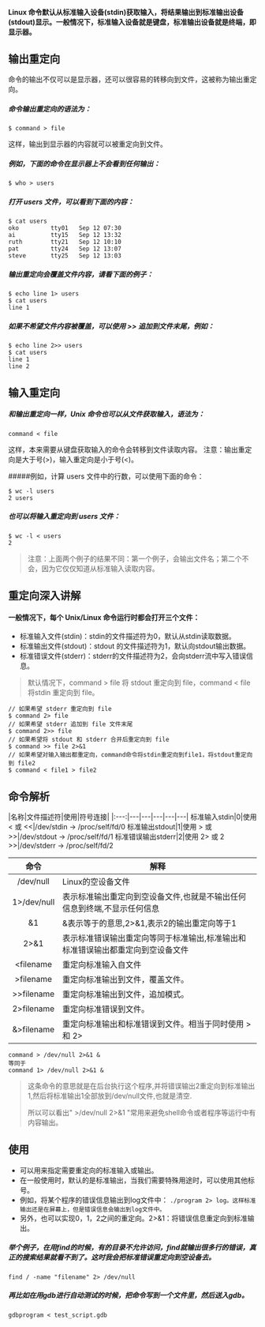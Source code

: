 #### Linux 命令默认从标准输入设备(stdin)获取输入，将结果输出到标准输出设备(stdout)显示。一般情况下，标准输入设备就是键盘，标准输出设备就是终端，即显示器。

## 输出重定向

命令的输出不仅可以是显示器，还可以很容易的转移向到文件，这被称为输出重定向。

##### 命令输出重定向的语法为：
```
$ command > file
```
这样，输出到显示器的内容就可以被重定向到文件。

##### 例如，下面的命令在显示器上不会看到任何输出：
```
$ who > users
```
##### 打开 users 文件，可以看到下面的内容：
```
$ cat users
oko         tty01   Sep 12 07:30
ai          tty15   Sep 12 13:32
ruth        tty21   Sep 12 10:10
pat         tty24   Sep 12 13:07
steve       tty25   Sep 12 13:03
```
##### 输出重定向会覆盖文件内容，请看下面的例子：
```
$ echo line 1> users
$ cat users
line 1
```
##### 如果不希望文件内容被覆盖，可以使用 >> 追加到文件末尾，例如：
```
$ echo line 2>> users
$ cat users
line 1
line 2
```

## 输入重定向
##### 和输出重定向一样，Unix 命令也可以从文件获取输入，语法为：
```
command < file
```
这样，本来需要从键盘获取输入的命令会转移到文件读取内容。
注意：输出重定向是大于号(>)，输入重定向是小于号(<)。

#####例如，计算 users 文件中的行数，可以使用下面的命令：
```
$ wc -l users
2 users
```
##### 也可以将输入重定向到 users 文件：
```
$ wc -l < users
2
```
> 注意：上面两个例子的结果不同：第一个例子，会输出文件名；第二个不会，因为它仅仅知道从标准输入读取内容。


## 重定向深入讲解
#### 一般情况下，每个 Unix/Linux 命令运行时都会打开三个文件：
* 标准输入文件(stdin)：stdin的文件描述符为0，默认从stdin读取数据。
* 标准输出文件(stdout)：stdout 的文件描述符为1，默认向stdout输出数据。
* 标准错误文件(stderr)：stderr的文件描述符为2，会向stderr流中写入错误信息。

> 默认情况下，command > file 将 stdout 重定向到 file，command < file 将stdin 重定向到 file。

```
// 如果希望 stderr 重定向到 file
$ command 2> file
// 如果希望 stderr 追加到 file 文件末尾
$ command 2>> file
// 如果希望将 stdout 和 stderr 合并后重定向到 file
$ command >> file 2>&1
// 如果希望对输入输出都重定向，command命令将stdin重定向到file1，将stdout重定向到 file2
$ command < file1 > file2 
```

## 命令解析
|名称|文件描述符|使用|符号连接|
|:---:|---|---|---|---|---|
标准输入stdin|0|使用 < 或 <<|/dev/stdin -> /proc/self/fd/0
标准输出stdout|1|使用 > 或 >>|/dev/stdout -> /proc/self/fd/1
标准错误输出stderr|2|使用 2> 或 2 >>|/dev/stderr -> /proc/self/fd/2

|命令|解释|
|:---:|---|
/dev/null|Linux的空设备文件 
1>/dev/null|表示标准输出重定向到空设备文件,也就是不输出任何信息到终端,不显示任何信息
&1|&表示等于的意思,2>&1,表示2的输出重定向等于1
2>&1|表示标准错误输出重定向等同于标准输出,标准输出和标准错误输出都重定向到空设备文件
<filename|重定向标准输入自文件
>filename|重定向标准输出到文件，覆盖文件。
>>filename|重定向标准输出到文件，追加模式。
2>filename|重定向标准错误到文件。
&>filename|重定向标准输出和标准错误到文件。相当于同时使用 > 和 2>

```
command > /dev/null 2>&1 &
等同于
command 1> /dev/null 2>&1 &
```
> 这条命令的意思就是在后台执行这个程序,并将错误输出2重定向到标准输出1,然后将标准输出1全部放到/dev/null文件,也就是清空.
> 
> 所以可以看出" >/dev/null 2>&1 "常用来避免shell命令或者程序等运行中有内容输出。

## 使用
- 可以用来指定需要重定向的标准输入或输出。
- 在一般使用时，默认的是标准输出，当我们需要特殊用途时，可以使用其他标号。
- 例如，将某个程序的错误信息输出到log文件中：
``./program 2> log。这样标准输出还是在屏幕上，但是错误信息会输出到log文件中。``
- 另外，也可以实现0，1，2之间的重定向。2>&1：将错误信息重定向到标准输出。

##### 举个例子，在用find的时候，有的目录不允许访问，find就输出很多行的错误，真正的搜索结果就看不到了。这时我会把标准错误重定向到空设备去。
```
find / -name "filename" 2> /dev/null
```
##### 再比如在用gdb进行自动测试的时候，把命令写到一个文件里，然后送入gdb。
```
gdbprogram < test_script.gdb
```
